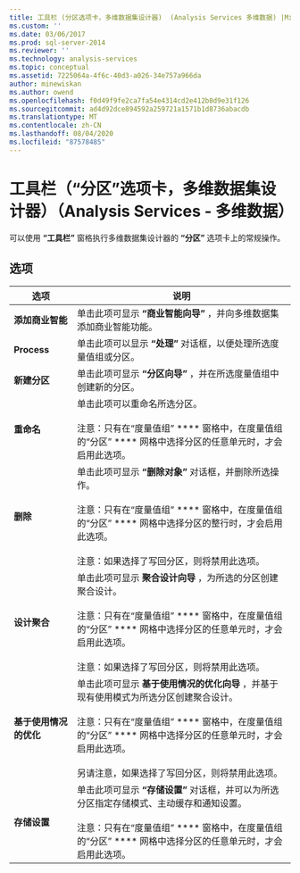 ```yaml
---
title: 工具栏 (分区选项卡，多维数据集设计器)  (Analysis Services 多维数据) |Microsoft Docs
ms.custom: ''
ms.date: 03/06/2017
ms.prod: sql-server-2014
ms.reviewer: ''
ms.technology: analysis-services
ms.topic: conceptual
ms.assetid: 7225064a-4f6c-40d3-a026-34e757a966da
author: minewiskan
ms.author: owend
ms.openlocfilehash: f0d49f9fe2ca7fa54e4314cd2e412b8d9e31f126
ms.sourcegitcommit: ad4d92dce894592a259721a1571b1d8736abacdb
ms.translationtype: MT
ms.contentlocale: zh-CN
ms.lasthandoff: 08/04/2020
ms.locfileid: "87578485"
---
```

# <a name="toolbar-partitions-tab-cube-designer-analysis-services---multidimensional-data"></a>工具栏（“分区”选项卡，多维数据集设计器）（Analysis Services - 多维数据）
  可以使用 **“工具栏”** 窗格执行多维数据集设计器的 **“分区”** 选项卡上的常规操作。  
  
## <a name="options"></a>选项  
  
|选项|说明|  
|------------|-----------------|  
|**添加商业智能**|单击此项可显示 **“商业智能向导”** ，并向多维数据集添加商业智能功能。|  
|**Process**|单击此项可以显示 **“处理”** 对话框，以便处理所选度量值组或分区。|  
|**新建分区**|单击此项可显示 **“分区向导”** ，并在所选度量值组中创建新的分区。|  
|**重命名**|单击此项可以重命名所选分区。<br /><br /> 注意：只有在“度量值组” **** 窗格中，在度量值组的“分区” **** 网格中选择分区的任意单元时，才会启用此选项。|  
|**删除**|单击此项可显示 **“删除对象”** 对话框，并删除所选操作。<br /><br /> 注意：只有在“度量值组” **** 窗格中，在度量值组的“分区” **** 网格中选择分区的整行时，才会启用此选项。<br /><br /> 注意：如果选择了写回分区，则将禁用此选项。|  
|**设计聚合**|单击此项可显示 **聚合设计向导** ，为所选的分区创建聚合设计。<br /><br /> 注意：只有在“度量值组” **** 窗格中，在度量值组的“分区” **** 网格中选择分区的任意单元时，才会启用此选项。<br /><br /> 注意：如果选择了写回分区，则将禁用此选项。|  
|**基于使用情况的优化**|单击此项可显示 **基于使用情况的优化向导** ，并基于现有使用模式为所选分区创建聚合设计。<br /><br /> 注意：只有在“度量值组” **** 窗格中，在度量值组的“分区” **** 网格中选择分区的任意单元时，才会启用此选项。<br /><br /> 另请注意，如果选择了写回分区，则将禁用此选项。|  
|**存储设置**|单击此项可显示 **“存储设置”** 对话框，并可以为所选分区指定存储模式、主动缓存和通知设置。<br /><br /> 注意：只有在“度量值组” **** 窗格中，在度量值组的“分区” **** 网格中选择分区的任意单元时，才会启用此选项。|  
  
  
